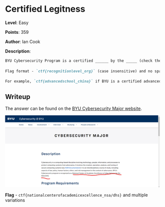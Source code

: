 # Certified Legitness
**Level**: Easy

**Points**: 359

**Author**: Ian Cook

**Description**:
```markdown
BYU Cybersecurity Program is a certified ______ by the _____ (check the BYU Cybersecurity website).

Flag format - `ctf{recognitionlevel_org}` (case insensitive) and no spaces.

For example, `ctf{advancedschool_china}` if BYU is a certified advanced school by China.
```

## Writeup
The answer can be found on the [BYU Cybersecurity Major website](https://cybersecurity.byu.edu/cybersecurity-major).

![](solution.png)

**Flag** - `ctf{nationalcenterofacademicexcellence_nsa/dhs}` and multiple variations